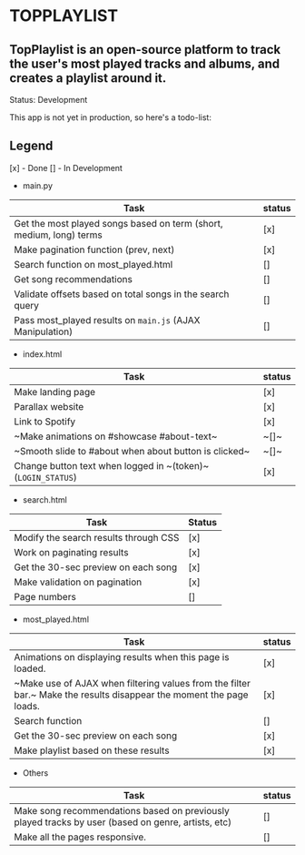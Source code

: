 # TOPPLAYLIST

## TopPlaylist is an open-source platform to track the user's most played tracks and albums, and creates a playlist around it.

Status: Development

This app is not yet in production, so here's a todo-list:

## Legend
[x] - Done
[] - In Development

* main.py

| Task | status |
| ---- | ------ |
| Get the most played songs based on term (short, medium, long) terms | [x] |
| Make pagination function (prev, next) | [x] |
| Search function on most_played.html | [] |
| Get song recommendations | [] |
| Validate offsets based on total songs in the search query | [] |
| Pass most_played results on `main.js` (AJAX Manipulation) | [] |

* index.html

| Task | status |
| ---- | ------ |
| Make landing page | [x] |
| Parallax website | [x] |
| Link to Spotify | [x] |
| ~Make animations on #showcase #about-text~ | ~[]~ |
| ~Smooth slide to #about when about button is clicked~ | ~[]~ |
| Change button text when logged in ~(token)~ (`LOGIN_STATUS`) | [x] |


* search.html

| Task | Status |
| ---- | ------ |
| Modify the search results through CSS | [x] |
| Work on paginating results | [x] |
| Get the 30-sec preview on each song | [x] |
| Make validation on pagination | [x] |
| Page numbers | [] |

* most_played.html

| Task | status |
| ---- | ------ |
| Animations on displaying results when this page is loaded. | [x] |
| ~Make use of AJAX when filtering values from the filter bar.~ Make the results disappear the moment the page loads. | [x] |
| Search function | [] |
| Get the 30-sec preview on each song | [x] |
| Make playlist based on these results | [x] |

* Others

| Task | status |
| ---- | ------ |
| Make song recommendations based on previously played tracks by user (based on genre, artists, etc) | [] |
| Make all the pages responsive. | [] |
